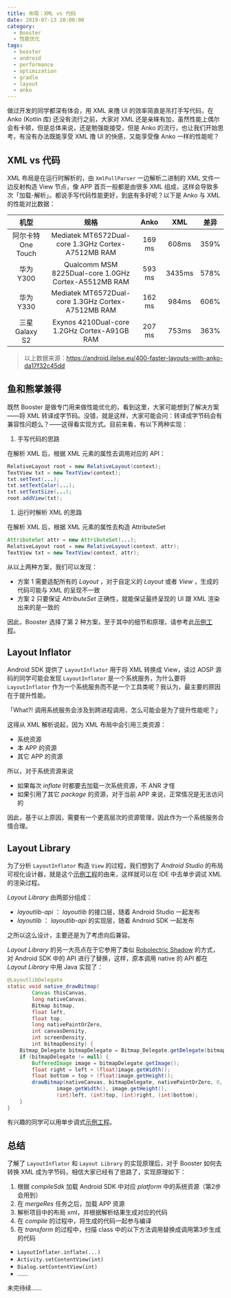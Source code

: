 ```yaml
---
title: 布局：XML vs 代码
date: 2019-07-13 20:00:00
category:
  - Booster
  - 性能优化
tags:
  - booster
  - android
  - performance
  - optimization
  - gradle
  - layout
  - anko
---
```


做过开发的同学都深有体会，用 XML 来撸 UI 的效率简直是吊打手写代码，在 Anko (Kotlin 库) 还没有流行之前，大家对 XML 还是亲睐有加，虽然性能上偶尔会有卡顿，但是总体来说，还是勉强能接受，但是 Anko 的流行，也让我们开始思考，有没有办法既能享受 XML 撸 UI 的快感，又能享受像 Anko 一样的性能呢？

## XML vs 代码

XML 布局是在运行时解析的，由 `XmlPullParser` 一边解析二进制的 XML 文件一边反射构造 View 节点，像 APP 首页一般都是由很多 XML 组成，这样会导致多次「加载-解析」。都说手写代码性能更好，到底有多好呢？以下是  Anko 与 XML 的性能对比数据：

| 机型              | 规格                                                 | Anko   | XML    | 差异 |
|:-----------------:|:----------------------------------------------------:|:------:|:------:|:----:|
| 阿尔卡特One Touch | Mediatek MT6572Dual-core 1.3GHz Cortex-A7512MB RAM   | 169 ms | 608ms  | 359% |
| 华为 Y300         | Qualcomm MSM 8225Dual-core 1.0GHz Cortex-A5512MB RAM | 593 ms | 3435ms | 578% |
| 华为 Y330         | Mediatek MT6572Dual-core 1.3GHz Cortex-A7512MB RAM   | 162 ms | 984ms  | 606% |
| 三星 Galaxy S2    | Exynos 4210Dual-core 1.2GHz Cortex-A91GB RAM         | 207 ms | 753ms  | 363% |

> 以上数据来源：https://android.jlelse.eu/400-faster-layouts-with-anko-da17f32c45dd

## 鱼和熊掌兼得

既然 Booster 是做专门用来做性能优化的，看到这里，大家可能想到了解决方案——将 XML 转译成字节码。没错，就是这样，大家可能会问：转译成字节码会有兼容性问题么？——这得看实现方式。目前来看，有以下两种实现：

1. 手写代码的思路

  在解析 XML 后，根据 XML 元素的属性去调用对应的 API：

  ```java
  RelativeLayout root = new RelativeLayout(context);
  TextView txt = new TextView(context);
  txt.setText(...);
  txt.setTextColor(...);
  txt.setTextSize(...);
  root.addView(txt);
  ```

1. 运行时解析 XML 的思路

  在解析 XML 后，根据 XML 元素的属性去构造 AttributeSet

  ```java
  AttributeSet attr = new AttributeSet(...);
  RelativeLayout root = new RelativeLayout(context, attr);
  TextView txt = new TextView(context, attr);
  ```

从以上两种方案，我们可以发现：

- 方案 1 需要适配所有的 *Layout* ，对于自定义的 *Layout* 或者 *View* ，生成的代码可能与 XML 的呈现不一致
- 方案 2 只要保证 *AttributeSet* 正确性，就能保证最终呈现的 UI 跟 XML 渲染出来的是一致的

因此，Booster 选择了第 2 种方案，至于其中的细节和原理，请参考此[示例工程](https://github.com/johnsonlee/layoutlib)。

## Layout Inflator

Android SDK 提供了 `LayoutInflator` 用于将 XML 转换成 View，读过 AOSP 源码的同学可能会发现 `LayoutInflator` 是一个系统服务，为什么要将 `LayoutInflator` 作为一个系统服务而不是一个工具类呢？我认为，最主要的原因在于提升性能。

「What?! 调用系统服务会涉及到跨进程调用，怎么可能会是为了提升性能呢？」

这得从 XML 解析说起，因为 XML 布局中会引用三类资源：

- 系统资源
- 本 APP 的资源
- 其它 APP 的资源

所以，对于系统资源来说

- 如果每次 *inflate* 时都要去加载一次系统资源，不 ANR 才怪
- 如果引用了其它 *package* 的资源，对于当前 APP 来说，正常情况是无法访问的

因此，基于以上原因，需要有一个更高层次的资源管理，因此作为一个系统服务合情合理。

## Layout Library

为了分析 `LayoutInflator` 构造 `View` 的过程，我们想到了 *Android Studio* 的布局可视化设计器，就是这个[示例工程](https://github.com/johnsonlee/layoutlib)的由来，这样就可以在 IDE 中去单步调试 XML 的渲染过程。

*Layout Library* 由两部分组成：

- *layoutlib-api* ： *layoutlib* 的接口层，随着 Android Studio 一起发布
- *layoutlib* ： *layoutlib-api* 的实现层，随着 Android SDK 一起发布

之所以这么设计，主要还是为了考虑向后兼容。

*Layout Library* 的另一大亮点在于它参用了类似 [Robolectric Shadow](http://robolectric.org/) 的方式，对 Android SDK 中的 API 进行了替换，这样，原本调用 native 的 API 都在 *Layout Library* 中用 Java 实现了：

```java
@LayoutlibDelegate
static void native_drawBitmap(
        Canvas thisCanvas,
        long nativeCanvas,
        Bitmap bitmap,
        float left,
        float top,
        long nativePaintOrZero,
        int canvasDensity,
        int screenDensity,
        int bitmapDensity) {
    Bitmap_Delegate bitmapDelegate = Bitmap_Delegate.getDelegate(bitmap);
    if (bitmapDelegate != null) {
        BufferedImage image = bitmapDelegate.getImage();
        float right = left + (float)image.getWidth();
        float bottom = top + (float)image.getHeight();
        drawBitmap(nativeCanvas, bitmapDelegate, nativePaintOrZero, 0, 0,
                image.getWidth(), image.getHeight(),
                (int)left, (int)top, (int)right, (int)bottom);
    }
}
```

有兴趣的同学可以用单步调式[示例工程](https://github.com/johnsonlee/layoutlib)。

## 总结

了解了 `LayoutInflator` 和 `Layout Library` 的实现原理后，对于 Booster 如何去转换 XML 成为字节码，相信大家已经有了思路了，实现原理如下：

1. 根据 *compileSdk* 加载 Android SDK 中对应 *platform* 中的系统资源（第2步会用到）
1. 在 *mergeRes* 任务之后，加载 APP 资源
1. 解析项目中的布局 xml，并根据解析结果生成对应的代码
1. 在 *compile* 的过程中，将生成的代码一起参与编译
1. 在 *transform* 的过程中，扫描 class 中的以下方法调用替换成调用第3步生成的代码

  - `LayoutInflater.inflate(...)`
  - `Activity.setContentView(int)`
  - `Dialog.setContentView(int)`
  - ......

未完待续......

